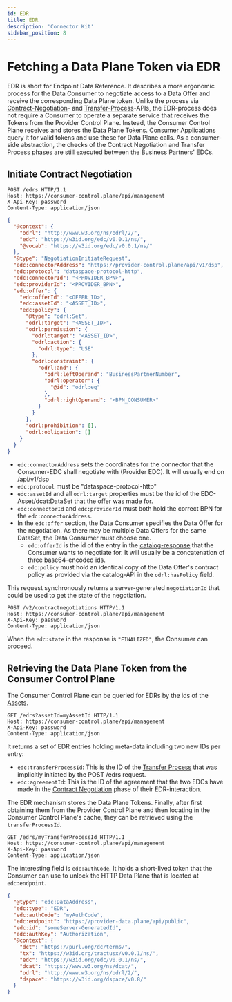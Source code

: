 ```yaml
---
id: EDR
title: EDR
description: 'Connector Kit'
sidebar_position: 8
---
```


# Fetching a Data Plane Token via EDR

EDR is short for Endpoint Data Reference. It describes a more ergonomic process for the Data Consumer
to negotiate access to a Data Offer and receive the corresponding Data Plane token. Unlike the process via 
[Contract-Negotiation](6-contract-negotiation.md)- and [Transfer-Process](7-transfer-process.md)-APIs, the EDR-process does not require a Consumer to operate a 
separate service that receives the Tokens from the Provider Control Plane. Instead, the Consumer Control Plane receives 
and stores the Data Plane Tokens. Consumer Applications query it for valid tokens and use these for Data Plane calls.
As a consumer-side abstraction, the checks of the Contract Negotiation and Transfer Process phases are still executed
between the Business Partners' EDCs.

## Initiate Contract Negotiation

```http
POST /edrs HTTP/1.1
Host: https://consumer-control.plane/api/management
X-Api-Key: password
Content-Type: application/json
```

```json
{
  "@context": {
    "odrl": "http://www.w3.org/ns/odrl/2/",
    "edc": "https://w3id.org/edc/v0.0.1/ns/",
    "@vocab": "https://w3id.org/edc/v0.0.1/ns/"
  },
  "@type": "NegotiationInitiateRequest",
  "edc:connectorAddress": "https://provider-control.plane/api/v1/dsp",
  "edc:protocol": "dataspace-protocol-http",
  "edc:connectorId": "<PROVIDER_BPN>",
  "edc:providerId": "<PROVIDER_BPN>",
  "edc:offer": {
    "edc:offerId": "<OFFER_ID>",
    "edc:assetId": "<ASSET_ID>",
    "edc:policy": {
      "@type": "odrl:Set",
      "odrl:target": "<ASSET_ID>",
      "odrl:permission": {
        "odrl:target": "<ASSET_ID>",
        "odrl:action": {
          "odrl:type": "USE"
        },
        "odrl:constraint": {
          "odrl:and": {
            "odrl:leftOperand": "BusinessPartnerNumber",
            "odrl:operator": {
              "@id": "odrl:eq"
            },
            "odrl:rightOperand": "<BPN_CONSUMER>"
          }
        }
      },
      "odrl:prohibition": [],
      "odrl:obligation": []
    }
  }
}
```
- `edc:connectorAddress` sets the coordinates for the connector that the Consumer-EDC shall negotiate with (Provider EDC).
  It will usually end on /api/v1/dsp
- `edc:protocol` must be "dataspace-protocol-http"
- `edc:assetId` and all `odrl:target` properties must be the id of the EDC-Asset/dcat:DataSet that the offer was made for.
- `edc:connectorId` and `edc:providerId` must both hold the correct BPN for the `edc:connectorAddress`.
- In the `edc:offer` section, the Data Consumer specifies the Data Offer for the negotiation. As there may be multiple
  Data Offers for the same DataSet, the Data Consumer must choose one.
    - `edc:offerId` is the id of the entry in the [catalog-response](5-catalog.md) that the Consumer wants to negotiate for.
      It will usually be a concatenation of three base64-encoded ids.
    - `edc:policy` must hold an identical copy of the Data Offer's contract policy as provided via the catalog-API in the
      `odrl:hasPolicy` field.

This request synchronously returns a server-generated `negotiationId` that could be used to get the state of the negotiation.

```http
POST /v2/contractnegotiations HTTP/1.1
Host: https://consumer-control.plane/api/management
X-Api-Key: password
Content-Type: application/json
```
When the `edc:state` in the response is `"FINALIZED"`, the Consumer can proceed. 

## Retrieving the Data Plane Token from the Consumer Control Plane

The Consumer Control Plane can be queried for EDRs by the ids of the [Assets](2-assets.md).

```http
GET /edrs?assetId=myAssetId HTTP/1.1
Host: https://consumer-control.plane/api/management
X-Api-Key: password
Content-Type: application/json
```

It returns a set of EDR entries holding meta-data including two new IDs per entry:
- `edc:transferProcessId`: This is the ID of the [Transfer Process](7-transfer-process.md) that was implicitly initiated 
by the POST /edrs request.
- `edc:agreementId`: This is the ID of the agreement that the two EDCs have made in the [Contract Negotiation](6-contract-negotiation.md)
phase of their EDR-interaction. 

The EDR mechanism stores the Data Plane Tokens. Finally, after first obtaining them from the Provider Control Plane and 
then locating in the Consumer Control Plane's cache, they can be retrieved using the `transferProcessId`.

```http
GET /edrs/myTransferProcessId HTTP/1.1
Host: https://consumer-control.plane/api/management
X-Api-Key: password
Content-Type: application/json
```

The interesting field is `edc:authCode`. It holds a short-lived token that the Consumer can use to unlock the HTTP Data Plane
that is located at `edc:endpoint`.

```json
{
  "@type": "edc:DataAddress",
  "edc:type": "EDR",
  "edc:authCode": "myAuthCode",
  "edc:endpoint": "https://provider-data.plane/api/public",
  "edc:id": "someServer-GeneratedId",
  "edc:authKey": "Authorization",
  "@context": {
    "dct": "https://purl.org/dc/terms/",
    "tx": "https://w3id.org/tractusx/v0.0.1/ns/",
    "edc": "https://w3id.org/edc/v0.0.1/ns/",
    "dcat": "https://www.w3.org/ns/dcat/",
    "odrl": "http://www.w3.org/ns/odrl/2/",
    "dspace": "https://w3id.org/dspace/v0.8/"
  }
}
```